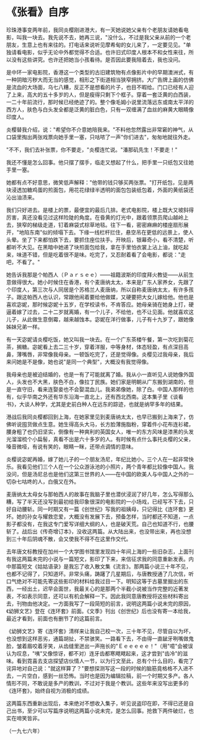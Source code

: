 # 《张看》自序

珍珠港事变两年前，我同炎樱刚进港大，有一天她说她父亲有个老朋友请她看电影，叫我一块去。我先说不去，她再三说，"没什么，不过是我父亲从前的一个老朋友，生意上也有来往的。打电话来说听见摩希甸的女儿来了，一定要见见。"单独请看电影，似乎无论中外都觉得不合适。也许旧式印度人根本不和女性来往，所以没有这些讲究。也许还把她当小孩看待。是否因此要我陪着去，我也没问。

是中环一家电影院，香港这一个类型的古旧建筑物有点像影片中的早期澳洲式，有一种阴暗污秽大而无当的感觉，相形之下街道相当狭窄拥挤。大广告牌上画的仿佛是流血的大场面，乌七八糟，反正不是想看的片子，也目不暇给。门口已经有人迎了上来，高大的五十多岁的人，但是瘦得只剩下个框子。穿着一套泛黄的白西装，一二十年前流行，那时候已经绝迹了的。整个像毛姆小说里流落远东或南太平洋的西方人，肤色与白头发全都是泛黄的脏白色，只有一双缠满了血丝的麻黄大眼睛像印度人。

炎樱替我介绍，说："希望你不介意她陪我来。"不料他忽然露出非常窘的神气，从口袋里掏出两张戏票向她手里一塞，只咕哝了一声"你们进去"，匆匆地就往外走。

"不不，我们去补张票，你不要走，"炎樱连忙说。"潘那矶先生！不要走！"

我还不懂是怎么回事。他只摆了摆手，临走又想起了什么，把手里一只纸包又往她手里一塞。

她都有点不好意思，微笑低声解释："他带的钱只够买两张票。"打开纸包，见是两块浸透加糖鸡蛋的煎面包，用花花绿绿半透明的面包包装纸包着，外面的黄纸袋还沁出油渍来。

我们只好进去。是楼上的票，最便宜的最后几排。老式电影院，楼上既大又坡斜得厉害，真还没看见过这样险陡的角度。在昏黄的灯光中，跟着领票员爬山越岭上去，狭窄的梯级走道，钉着麻袋式棕草地毯。往下一看，密密麻麻的楼座扇形展开，"地陷东南"似的倾塌下去。下缘一线栏杆拦住，悬空吊在更低的远景上，使人头晕。坐了下来都怕跌下去，要抓住座位扶手。开映后，银幕奇小，看不清楚，听都听不大见。在黑暗中她递了块煎面包给我，拿在手里怕衣裳上沾上油，就吃起来，味道不错，但是吃着很不是味。吃完了，又忍耐着看了会电影，都说："走吧，不看了。"

她告诉我那是个帕西人（Ｐａｒｓｅｅ）——祖籍波斯的印度拜火教徒——从前生意做得很大。她小时候住在香港，有个麦唐纳太太，本来是广东人家养女，先跟了个印度人，第三次与人同居是个苏格兰人麦唐纳，所以自称麦唐纳太太，有许多孩子。跟这帕西人也认识，常跟他闹着要给他做媒，又硬要把大女儿嫁给他。他也是喜欢宓妮，那时候宓妮十五岁，在学校读书，不肯答应。她母亲骑在她身上打，硬逼着嫁了过去，二十二岁就离婚，有一个儿子，不给他，也不让见面。他就喜欢这儿子，从此做生意倒霉，越来越蚀本。宓妮在洋行做事，儿子有十九岁了，跟她像姊妹兄弟一样。

有一天宓妮请炎樱吃饭，她又叫我一块去。在一个广东茶楼午餐，第一次吃到菊花茶，搁糖。宓妮看上去二三十岁，穿着洋服，中等身材，体态轻盈，有点深目高鼻，薄嘴唇，非常像我母亲。一顿饭吃完了，还是觉得像。炎樱见过我母亲，我后来问她是不是像，她也说"是同一个典型"，大概没有我觉得像。

我母亲也是被迫结婚的，也是一有了可能就离了婚。我从小一直听见人说她像外国人，头发也不大黑，肤色不白，像拉丁民族。她们家是明朝从广东搬到湖南的，但是一直守旧，看来连娶妾也不会娶混血儿。我弟弟像她，除了白。中国人那样的也有，似乎华南之外还有华东沿海一直北上，还有西北西南。这本集子里《谈看书》，大谈人种学，尤其是史前白种人在远东的踪迹，也就是纳罕多年的结果。

港战后我同炎樱都回到上海，在她家里见到麦唐纳太太，也早已搬到上海来了，仿佛听说囤货做点生意。她生得高头大马，长方脸薄施脂粉，穿着件小花布连衫裙，腰身粗了也仍旧坚实，倒像有一种爽利的英国女人，唯一的东方风味是漆黑的头发光溜溜梳个小扁髻，真看不出是六十多岁的人。有时候有点什么事托炎樱的父亲，嗓音微哑，有说有笑的，眼睛一眯，还带点调情的意味。

炎樱说宓妮再婚，嫁了她儿子的一个朋友汤尼，年纪比她小，三个人在一起非常快乐。我看见他们三个人在一个公众游泳池的小照片，两个青年都比较像中国人。我没问，但是汤尼总也是他们这第三世界的人——在中国的欧美人与中国人之外的一切杂七咕咚的人，白俄又在外。

麦唐纳太太母女与那帕西人的故事在我脑子里也潜伏浸润了好几年，怎么写得那么糟，写了半天还没写到最初给我印象很深的电影院的一小场戏，已经写不下去，只好自动腰斩。同一时期又有一篇《创世纪》写我的祖姨母，只记得比《连环套》更坏。她的孙女与耀救恋爱，大概没有发展下去，预备怎样，当时都还不知道，一点影子都没有，在我这专门爱写详细大纲的人，也是破天荒。自己也知道不行，也腰斩了。战后出《传奇增订本》，没收这两篇。从大陆出来，也没带出来，再也没想到三十年后阴魂不散，会又使我不得不在这里作交代。

去年唐文标教授在加州一个大学图书馆里发现四十年间上海的一些旧杂志，上面刊有我这两篇未完的小说与一篇短文，影印了下来，来信征求我的同意重新发表。内中那篇短文《姑姑语录》是我忘了收入散文集《流言》。那两篇小说三十年不见，也都不记得了，只知道坏。非常头痛，踌躇了几星期后，与唐教授通了几次信，听口气绝对不可能先寄这些影印的材料给我过目一下。明知这等于古墓里掘出的东西，一经出土，迟早会面世，我最关心的是那两个半截小说被当作完整的近著发表，不如表示同意，还可以有机会解释一下。因此我同意唐教授将这些材料寄出去，刊物由他决定。一方面我写了一段简短的前言，说明这两篇小说未完的原因，《幼狮文艺》登在《连环套》前面。《文季》刊出《创世纪》后也没有寄一本给我，最近才看到，前面也有删节了的这篇前言。

《幼狮文艺》寄《连环套》清样来让我自己校一次，三十年不见，尽管自以为坏，也没想到这样恶劣，通篇胡扯，不禁骇笑。一路看下去，不由得一直龇牙咧嘴做鬼脸，皱着眉咬着牙笑，从齿缝里迸出一声拖长的"Ｅｅｅｅｅｅ！"（用"噫"会被误认为叹息，"咦"又像惊讶，都不对）连牙齿都寒飕飕起来，这才尝到"齿冷"的滋味。看到霓喜去支店探望店伙情人一节，以为行文至此，总有个什么目的，看完了诧异地对自己说："就这样算了？"要想探测写这一段的时候的脑筋竟格格不入进不去，一片空白，感到一丝恐怖。当时也是因为编辑拉稿，前一个时期又多产。各人情形不同，不敢说是多产的教训，不过对于我是个教训。这些年来没写出更多的《连环套》，始终自视为消极的成绩。

这两篇东西重新出现后，本来绝对不想收入集子，听见说盗印在即，不得已还是自己出书，至少可以写篇序说明这两篇小说未完，是怎么回事。抢救下两件破烂，也实在啼笑皆非。

（一九七六年）